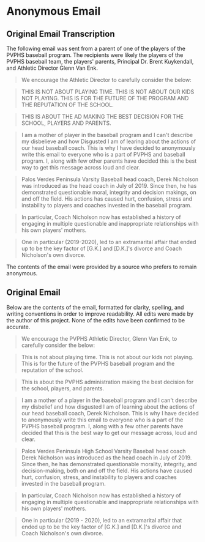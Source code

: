 # Anonymous Email

## Original Email Transcription

The following email was sent from a parent of one of the players of the PVPHS baseball program.
The recipients were likely the players of the PVPHS baseball team, the players' parents, Principal Dr. Brent Kuykendall, and Athletic Director Glenn Van Enk.

> We encourage the Athletic Director to carefully consider the below:

> THIS IS NOT ABOUT PLAYING TIME.
> THIS IS NOT ABOUT OUR KIDS NOT PLAYING.
> THIS IS FOR THE FUTURE OF THE PROGRAM AND THE REPUTATION OF THE SCHOOL.

> THIS IS ABOUT THE AD MAKING THE BEST DECISION FOR THE SCHOOL, PLAYERS AND PARENTS.

> I am a mother of player in the baseball program and I can't describe my disbelieve and how Disgusted I am of learing about the actions of our head baseball coach.
> This is why I have decided to anonymously write this email to everyone who is a part of PVPHS and baseball program.
> I, along with few other parents have decided this is the best way to get this message across loud and clear.

> Palos Verdes Peninsula Varsity Baseball head coach, Derek Nicholson was introduced as the head coach in July of 2019.
> Since then, he has demonstrated questionable moral, integrity and decision makings, on and off the field.
> His actions has caused hurt, confusion, stress and instability to players and coaches invested in the baseball program.

> In particular, Coach Nicholson now has established a history of engaging in multiple questionable and inappropriate relationships with his own players' mothers.

> One in particular (2019-2020), led to an extramarital affair that ended up to be the key factor of [G.K.] and [D.K.]'s divorce and Coach Nicholson's own divorce.

The contents of the email were provided by a source who prefers to remain anonymous.


## Original Email

Below are the contents of the email, formatted for clarity, spelling, and writing conventions in order to improve readability.
All edits were made by the author of this project.
None of the edits have been confirmed to be accurate.

> We encourage the PVPHS Athletic Director, Glenn Van Enk, to carefully consider the below:

> This is not about playing time.
> This is not about our kids not playing.
> This is for the future of the PVPHS baseball program and the reputation of the school.

> This is about the PVPHS administration making the best decision for the school, players, and parents.

> I am a mother of a player in the baseball program and I can't describe my disbelief and how disgusted I am of learning about the actions of our head baseball coach, Derek Nicholson.
> This is why I have decided to anonymously write this email to everyone who is a part of the PVPHS baseball program.
> I, along with a few other parents have decided that this is the best way to get our message across, loud and clear.

> Palos Verdes Peninsula High School Varsity Baseball head coach Derek Nicholson was introduced as the head coach in July of 2019.
> Since then, he has demonstrated questionable morality, integrity, and decision-making, both on and off the field.
> His actions have caused hurt, confusion, stress, and instability to players and coaches invested in the baseball program.

> In particular, Coach Nicholson now has established a history of engaging in multiple questionable and inappropriate relationships with his own players' mothers.

> One in particular (2019 - 2020), led to an extramarital affair that ended up to be the key factor of [G.K.] and [D.K.]'s divorce and Coach Nicholson's own divorce.

